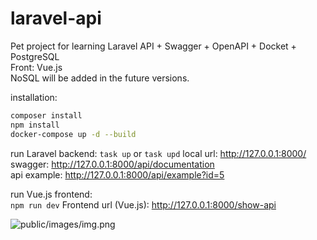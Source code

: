 # laravel-api

Pet project for learning Laravel API + Swagger + OpenAPI + Docket + PostgreSQL  
Front: Vue.js  
NoSQL will be added in the future versions.

installation:
```bash
composer install
npm install
docker-compose up -d --build
```

run Laravel backend:
```task up``` or ```task upd```
local url: http://127.0.0.1:8000/  
swagger: http://127.0.0.1:8000/api/documentation  
api example: http://127.0.0.1:8000/api/example?id=5  

run Vue.js frontend:  
```npm run dev```
Frontend url (Vue.js): http://127.0.0.1:8000/show-api

![public/images/img.png](public/images/img.png)
